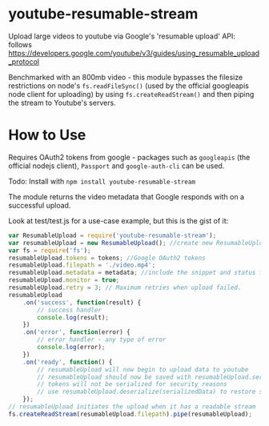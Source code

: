 youtube-resumable-stream
=============================

Upload large videos to youtube via Google's 'resumable upload' API:
follows https://developers.google.com/youtube/v3/guides/using_resumable_upload_protocol

Benchmarked with an 800mb video - this module bypasses the filesize restrictions on node's `fs.readFileSync()` (used by the official googleapis node client for uploading) by using `fs.createReadStream()` and then piping the stream to Youtube's servers.

How to Use
==========

Requires OAuth2 tokens from google - packages such as `googleapis` (the official nodejs client), `Passport` and `google-auth-cli` can be used.

Todo: Install with `npm install youtube-resumable-stream`

The module returns the video metadata that Google responds with on a successful upload.

Look at test/test.js for a use-case example, but this is the gist of it:
```javascript
var ResumableUpload = require('youtube-resumable-stream');
var resumableUpload = new ResumableUpload(); //create new ResumableUpload
var fs = require('fs');
resumableUpload.tokens = tokens; //Google OAuth2 tokens
resumableUpload.filepath = './video.mp4';
resumableUpload.metadata = metadata; //include the snippet and status for the video
resumableUpload.monitor = true;
resumableUpload.retry = 3; // Maximum retries when upload failed.
resumableUpload
	.on('success', function(result) {
		// success handler
		console.log(result);
	})
	.on('error', function(error) {
		// error handler - any type of error
		console.log(error);
	})
	.on('ready', function() {
		// resumableUpload will now begin to upload data to youtube
		// resumableUpload should now be saved with resumableUpload.serailize()
		// tokens will not be serialized for security reasons
		// use resumableUpload.deserialize(serializedData) to restore state and then pipe a stream to resume
	});
// resumableUpload initiates the upload when it has a readable stream
fs.createReadStream(resumableUpload.filepath).pipe(resumableUpload);
```
